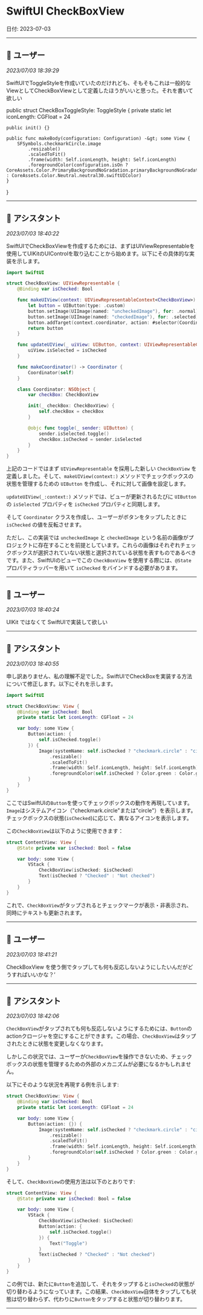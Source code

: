 # SwiftUI CheckBoxView

日付: 2023-07-03

---

## 👤 ユーザー
*2023/07/03 18:39:29*

SwiftUIでToggleStyleを作成いていたのだけれども、そもそもこれは一般的なViewとしてCheckBoxViewとして定義したほうがいいと思った。それを書いて欲しい

public struct CheckBoxToggleStyle: ToggleStyle {
    private static let iconLength: CGFloat = 24
    
    public init() {}

    public func makeBody(configuration: Configuration) -&gt; some View {
        SFSymbols.checkmarkCircle.image
            .resizable()
            .scaledToFit()
            .frame(width: Self.iconLength, height: Self.iconLength)
            .foregroundColor(configuration.isOn ? CoreAssets.Color.PrimaryBackgroundNoGradation.primaryBackgroundNoGradation100.swiftUIColor : CoreAssets.Color.Neutral.neutral30.swiftUIColor)
    }
}

---

## 🤖 アシスタント
*2023/07/03 18:40:22*

SwiftUIでCheckBoxViewを作成するためには、まずはUIViewRepresentableを使用してUIKitのUIControlを取り込むことから始めます。以下にその具体的な実装を示します。

```swift
import SwiftUI

struct CheckBoxView: UIViewRepresentable {
    @Binding var isChecked: Bool

    func makeUIView(context: UIViewRepresentableContext<CheckBoxView>) -> UIButton {
        let button = UIButton(type: .custom)
        button.setImage(UIImage(named: "uncheckedImage"), for: .normal)
        button.setImage(UIImage(named: "checkedImage"), for: .selected)
        button.addTarget(context.coordinator, action: #selector(Coordinator.toggle), for: .touchUpInside)
        return button
    }

    func updateUIView(_ uiView: UIButton, context: UIViewRepresentableContext<CheckBoxView>) {
        uiView.isSelected = isChecked
    }

    func makeCoordinator() -> Coordinator {
        Coordinator(self)
    }

    class Coordinator: NSObject {
        var checkBox: CheckBoxView

        init(_ checkBox: CheckBoxView) {
            self.checkBox = checkBox
        }

        @objc func toggle(_ sender: UIButton) {
            sender.isSelected.toggle()
            checkBox.isChecked = sender.isSelected
        }
    }
}
```

上記のコードではまず `UIViewRepresentable` を採用した新しい `CheckBoxView` を定義しました。そして、`makeUIView(context:)` メソッドでチェックボックスの状態を管理するための `UIButton` を作成し、それに対して画像を設定します。

`updateUIView(_:context:)` メソッドでは、ビューが更新されるたびに `UIButton` の `isSelected` プロパティを `isChecked` プロパティと同期します。

そして `Coordinator` クラスを作成し、ユーザーがボタンをタップしたときに `isChecked` の値を反転させます。

ただし、この実装では `uncheckedImage` と `checkedImage` という名前の画像がプロジェクトに存在することを前提としています。これらの画像はそれぞれチェックボックスが選択されていない状態と選択されている状態を表すものであるべきです。また、SwiftUIのビューでこの `CheckBoxView` を使用する際には、`@State` プロパティラッパーを用いて `isChecked` をバインドする必要があります。

---

## 👤 ユーザー
*2023/07/03 18:40:24*

UIKit ではなくて SwiftUIで実装して欲しい

---

## 🤖 アシスタント
*2023/07/03 18:40:55*

申し訳ありません、私の理解不足でした。SwiftUIでCheckBoxを実装する方法について修正します。以下にそれを示します。

```swift
import SwiftUI

struct CheckBoxView: View {
    @Binding var isChecked: Bool
    private static let iconLength: CGFloat = 24

    var body: some View {
        Button(action: {
            self.isChecked.toggle()
        }) {
            Image(systemName: self.isChecked ? "checkmark.circle" : "circle")
                .resizable()
                .scaledToFit()
                .frame(width: Self.iconLength, height: Self.iconLength)
                .foregroundColor(self.isChecked ? Color.green : Color.gray)
        }
    }
}
```

ここではSwiftUIの`Button`を使ってチェックボックスの動作を再現しています。`Image`はシステムアイコン（"checkmark.circle"または"circle"）を表示します。チェックボックスの状態(`isChecked`)に応じて、異なるアイコンを表示します。

この`CheckBoxView`は以下のように使用できます：

```swift
struct ContentView: View {
    @State private var isChecked: Bool = false

    var body: some View {
        VStack {
            CheckBoxView(isChecked: $isChecked)
            Text(isChecked ? "Checked" : "Not checked")
        }
    }
}
```

これで、`CheckBoxView`がタップされるとチェックマークが表示・非表示され、同時にテキストも更新されます。

---

## 👤 ユーザー
*2023/07/03 18:41:21*

CheckBoxView を使う側でタップしても何も反応しないようにしたいんだがどうすればいいかな？’

---

## 🤖 アシスタント
*2023/07/03 18:42:06*

`CheckBoxView`がタップされても何も反応しないようにするためには、`Button`のactionクロージャを空にすることができます。この場合、`CheckBoxView`はタップされたときに状態を変更しなくなります。

しかしこの状況では、ユーザーが`CheckBoxView`を操作できないため、チェックボックスの状態を管理するための外部のメカニズムが必要になるかもしれません。

以下にそのような状況を再現する例を示します:

```swift
struct CheckBoxView: View {
    @Binding var isChecked: Bool
    private static let iconLength: CGFloat = 24

    var body: some View {
        Button(action: {}) {
            Image(systemName: self.isChecked ? "checkmark.circle" : "circle")
                .resizable()
                .scaledToFit()
                .frame(width: Self.iconLength, height: Self.iconLength)
                .foregroundColor(self.isChecked ? Color.green : Color.gray)
        }
    }
}
```

そして、`CheckBoxView`の使用方法は以下のとおりです:

```swift
struct ContentView: View {
    @State private var isChecked: Bool = false

    var body: some View {
        VStack {
            CheckBoxView(isChecked: $isChecked)
            Button(action: {
                self.isChecked.toggle()
            }) {
                Text("Toggle")
            }
            Text(isChecked ? "Checked" : "Not checked")
        }
    }
}
```

この例では、新たに`Button`を追加して、それをタップすると`isChecked`の状態が切り替わるようになっています。この結果、`CheckBoxView`自体をタップしても状態は切り替わらず、代わりに`Button`をタップすると状態が切り替わります。

---

